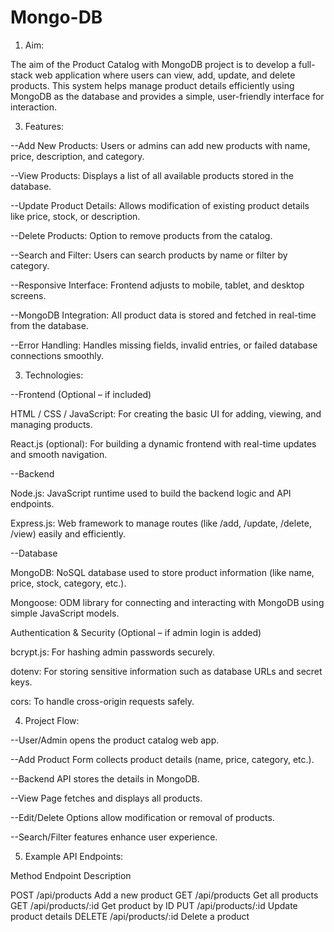 # Mongo-DB

1. Aim:
   
The aim of the Product Catalog with MongoDB project is to develop a full-stack web application where users can view, add, update, and delete products. This system helps manage product details efficiently using MongoDB as the database and provides a simple, user-friendly interface for interaction.

3. Features:

--Add New Products: Users or admins can add new products with name, price, description, and category.

--View Products: Displays a list of all available products stored in the database.

--Update Product Details: Allows modification of existing product details like price, stock, or description.

--Delete Products: Option to remove products from the catalog.

--Search and Filter: Users can search products by name or filter by category.

--Responsive Interface: Frontend adjusts to mobile, tablet, and desktop screens.

--MongoDB Integration: All product data is stored and fetched in real-time from the database.

--Error Handling: Handles missing fields, invalid entries, or failed database connections smoothly.

3. Technologies:

--Frontend (Optional – if included)

HTML / CSS / JavaScript: For creating the basic UI for adding, viewing, and managing products.

React.js (optional): For building a dynamic frontend with real-time updates and smooth navigation.

--Backend

Node.js: JavaScript runtime used to build the backend logic and API endpoints.

Express.js: Web framework to manage routes (like /add, /update, /delete, /view) easily and efficiently.

--Database

MongoDB: NoSQL database used to store product information (like name, price, stock, category, etc.).

Mongoose: ODM library for connecting and interacting with MongoDB using simple JavaScript models.

Authentication & Security (Optional – if admin login is added)

bcrypt.js: For hashing admin passwords securely.

dotenv: For storing sensitive information such as database URLs and secret keys.

cors: To handle cross-origin requests safely.

4. Project Flow:
   
--User/Admin opens the product catalog web app.

--Add Product Form collects product details (name, price, category, etc.).

--Backend API stores the details in MongoDB.

--View Page fetches and displays all products.

--Edit/Delete Options allow modification or removal of products.

--Search/Filter features enhance user experience.

5. Example API Endpoints:
   
Method Endpoint Description

POST /api/products Add a new product GET /api/products Get all products GET /api/products/:id Get product by ID PUT /api/products/:id Update product details DELETE /api/products/:id Delete a product

